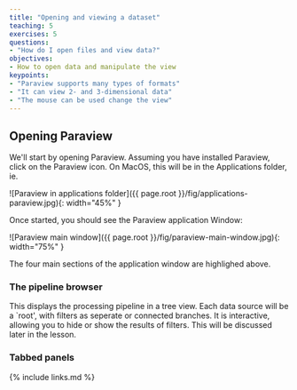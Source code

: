 ```yaml
---
title: "Opening and viewing a dataset"
teaching: 5
exercises: 5
questions:
- "How do I open files and view data?"
objectives:
- How to open data and manipulate the view
keypoints:
- "Paraview supports many types of formats"
- "It can view 2- and 3-dimensional data"
- "The mouse can be used change the view"
---
```


## Opening Paraview

We'll start by opening Paraview. Assuming you have installed Paraview,
click on the Paraview icon. On MacOS, this will be in the Applications
folder, ie.

![Paraview in applications folder]({{ page.root }}/fig/applications-paraview.jpg){: width="45%" }

Once started, you should see the Paraview application Window:

![Paraview main window]({{ page.root }}/fig/paraview-main-window.jpg){: width="75%" }

The four main sections of the application window are highlighed above.

### The pipeline browser

This displays the processing pipeline in a tree view. Each data source will be
a `root', with filters as seperate or connected branches. It is interactive,
allowing you to hide or show the results of filters. This will be discussed
later in the lesson.

### Tabbed panels



{% include links.md %}
